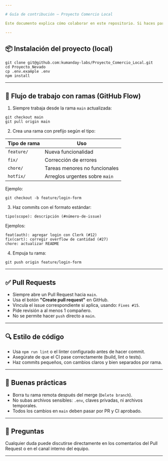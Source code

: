 ```yaml
---

# Guía de contribución – Proyecto Comercio Local

Este documento explica cómo colaborar en este repositorio. Si haces parte del equipo de desarrollo, sigue estas reglas para mantener la calidad y orden del proyecto.

---
```


## 📦 Instalación del proyecto (local)

```
git clone git@github.com:kumanday-labs/Proyecto_Comercio_Local.git
cd Proyecto_Nevado
cp .env.example .env
npm install
```

---

## 🌱 Flujo de trabajo con ramas (GitHub Flow)

1. Siempre trabaja desde la rama `main` actualizada:

```
git checkout main
git pull origin main
```

2. Crea una rama con prefijo según el tipo:

| Tipo de rama | Uso                            |
| ------------ | ------------------------------ |
| `feature/`   | Nueva funcionalidad            |
| `fix/`       | Corrección de errores          |
| `chore/`     | Tareas menores no funcionales  |
| `hotfix/`    | Arreglos urgentes sobre `main` |

Ejemplo:

```
git checkout -b feature/login-form
```

3. Haz commits con el formato estándar:

```
tipo(scope): descripción (#número-de-issue)
```

Ejemplos:

```
feat(auth): agregar login con Clerk (#12)
fix(cart): corregir overflow de cantidad (#27)
chore: actualizar README
```

4. Empuja tu rama:

```
git push origin feature/login-form
```

---

## ✅ Pull Requests

* Siempre abre un Pull Request hacia `main`.
* Usa el botón **"Create pull request"** en GitHub.
* Vincula el issue correspondiente si aplica, usando: `Fixes #15`.
* Pide revisión a al menos 1 compañero.
* No se permite hacer `push` directo a `main`.

---

## 🔍 Estilo de código

* Usa `npm run lint` o el linter configurado antes de hacer commit.
* Asegúrate de que el CI pase correctamente (build, lint o tests).
* Haz commits pequeños, con cambios claros y bien separados por rama.

---

## 📄 Buenas prácticas

* Borra tu rama remota después del merge (`Delete branch`).
* No subas archivos sensibles: `.env`, claves privadas, ni archivos temporales.
* Todos los cambios en `main` deben pasar por PR y CI aprobado.

---

## 💬 Preguntas

Cualquier duda puede discutirse directamente en los comentarios del Pull Request o en el canal interno del equipo.

---
